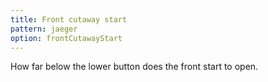 ```yaml
---
title: Front cutaway start
pattern: jaeger
option: frontCutawayStart
---
```


How far below the lower button does the front start to open.
